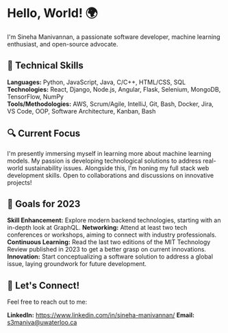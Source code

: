 # Hello, World! 🌍
I'm Sineha Manivannan, a passionate software developer, machine learning enthusiast, and open-source advocate.

## 🚀 Technical Skills

**Languages:** Python, JavaScript, Java, C/C++, HTML/CSS, SQL  
**Technologies:** React, Django, Node.js, Angular, Flask, Selenium, MongoDB, TensorFlow, NumPy  
**Tools/Methodologies:** AWS, Scrum/Agile, IntelliJ, Git, Bash, Docker, Jira, VS Code, OOP, Software Architecture, Kanban, Bash  

## 🔍 Current Focus

I'm presently immersing myself in learning more about machine learning models. My passion is developing technological solutions to address real-world sustainability issues. Alongside this, I'm honing my full stack web development skills. Open to collaborations and discussions on innovative projects!

## 🌱 Goals for 2023
**Skill Enhancement:** Explore modern backend technologies, starting with an in-depth look at GraphQL.
**Networking:** Attend at least two tech conferences or workshops, aiming to connect with industry professionals.
**Continuous Learning:** Read the last two editions of the MIT Technology Review published in 2023 to get a better grasp on current innovations. 
**Innovation:** Start conceptualizing a software solution to address a global issue, laying groundwork for future development.

## 🤝 Let's Connect!
Feel free to reach out to me:

**LinkedIn:** https://www.linkedin.com/in/sineha-manivannan/
**Email:** s3maniva@uwaterloo.ca

<!--
**SinehaManivannan/SinehaManivannan** is a ✨ _special_ ✨ repository because its `README.md` (this file) appears on your GitHub profile.

Here are some ideas to get you started:

- 🔭 I’m currently working on ...
- 🌱 I’m currently learning ...
- 👯 I’m looking to collaborate on ...
- 🤔 I’m looking for help with ...
- 💬 Ask me about ...
- 📫 How to reach me: ...
- 😄 Pronouns: ...
- ⚡ Fun fact: ...
-->
